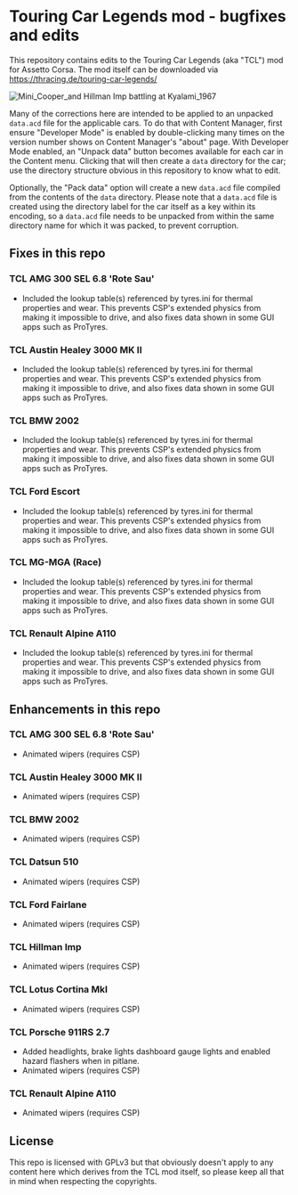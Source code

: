 # Touring Car Legends mod - bugfixes and edits

This repository contains edits to the Touring Car Legends (aka "TCL") mod for Assetto Corsa. The mod itself can be downloaded via https://thracing.de/touring-car-legends/

![Mini_Cooper_and Hillman Imp battling at Kyalami_1967](https://github.com/user-attachments/assets/643c4bee-f28c-4871-8be5-873618e4d39f)

Many of the corrections here are intended to be applied to an unpacked `data.acd` file for the applicable cars. To do that with Content Manager, first ensure "Developer Mode" is enabled by double-clicking many times on the version number shows on Content Manager's "about" page. With Developer Mode enabled, an "Unpack data" button becomes available for each car in the Content menu. Clicking that will then create a `data` directory for the car; use the directory structure obvious in this repository to know what to edit.

Optionally, the "Pack data" option will create a new `data.acd` file compiled from the contents of the `data` directory. Please note that a `data.acd` file is created using the directory label for the car itself as a key within its encoding, so a `data.acd` file needs to be unpacked from within the same directory name for which it was packed, to prevent corruption.

## Fixes in this repo

### TCL AMG 300 SEL 6.8 'Rote Sau'
* Included the lookup table(s) referenced by tyres.ini for thermal properties and wear. This prevents CSP's extended physics from making it impossible to drive, and also fixes data shown in some GUI apps such as ProTyres.

### TCL Austin Healey 3000 MK II
* Included the lookup table(s) referenced by tyres.ini for thermal properties and wear. This prevents CSP's extended physics from making it impossible to drive, and also fixes data shown in some GUI apps such as ProTyres.

### TCL BMW 2002
* Included the lookup table(s) referenced by tyres.ini for thermal properties and wear. This prevents CSP's extended physics from making it impossible to drive, and also fixes data shown in some GUI apps such as ProTyres.

### TCL Ford Escort
* Included the lookup table(s) referenced by tyres.ini for thermal properties and wear. This prevents CSP's extended physics from making it impossible to drive, and also fixes data shown in some GUI apps such as ProTyres.

### TCL MG-MGA (Race)
* Included the lookup table(s) referenced by tyres.ini for thermal properties and wear. This prevents CSP's extended physics from making it impossible to drive, and also fixes data shown in some GUI apps such as ProTyres.

### TCL Renault Alpine A110
* Included the lookup table(s) referenced by tyres.ini for thermal properties and wear. This prevents CSP's extended physics from making it impossible to drive, and also fixes data shown in some GUI apps such as ProTyres.

## Enhancements in this repo

### TCL AMG 300 SEL 6.8 'Rote Sau'
* Animated wipers (requires CSP)

### TCL Austin Healey 3000 MK II
* Animated wipers (requires CSP)

### TCL BMW 2002
* Animated wipers (requires CSP)

### TCL Datsun 510
* Animated wipers (requires CSP)

### TCL Ford Fairlane
* Animated wipers (requires CSP)

### TCL Hillman Imp
* Animated wipers (requires CSP)

### TCL Lotus Cortina MkI
* Animated wipers (requires CSP)

### TCL Porsche 911RS 2.7
* Added headlights, brake lights dashboard gauge lights and enabled hazard flashers when in pitlane.
* Animated wipers (requires CSP)

### TCL Renault Alpine A110
* Animated wipers (requires CSP)

## License

This repo is licensed with GPLv3 but that obviously doesn't apply to any content here which derives from the TCL mod itself, so please keep all that in mind when respecting the copyrights.
